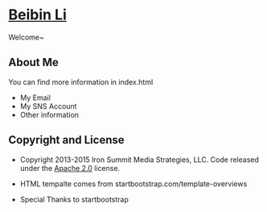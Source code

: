 # [Beibin Li](http://umich.edu/~libe/)

Welcome~ 

## About Me

You can find more information in index.html
* My Email
* My SNS Account
* Other information


## Copyright and License

* Copyright 2013-2015 Iron Summit Media Strategies, LLC. Code released under the [Apache 2.0](https://github.com/IronSummitMedia/startbootstrap-agency/blob/gh-pages/LICENSE) license.

* HTML tempalte comes from startbootstrap.com/template-overviews

* Special Thanks to startbootstrap




